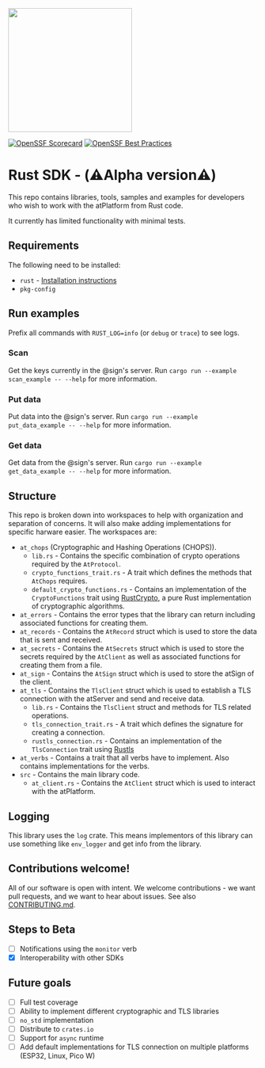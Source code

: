 <img width=250px src="https://atsign.dev/assets/img/atPlatform_logo_gray.svg?sanitize=true">

[![OpenSSF Scorecard](https://api.securityscorecards.dev/projects/github.com/atsign-foundation/at_rust/badge)](https://api.securityscorecards.dev/projects/github.com/atsign-foundation/at_rust)
[![OpenSSF Best Practices](https://www.bestpractices.dev/projects/8148/badge)](https://www.bestpractices.dev/projects/8148)

# Rust SDK - (⚠️Alpha version⚠️)
This repo contains libraries, tools, samples and examples for developers who wish to work with the atPlatform from Rust code.

It currently has limited functionality with minimal tests.

## Requirements
The following need to be installed:
- `rust` - [Installation instructions](https://doc.rust-lang.org/book/ch01-01-installation.html)
- `pkg-config`


## Run examples
Prefix all commands with `RUST_LOG=info` (or `debug` or `trace`) to see logs.
### Scan
Get the keys currently in the @sign's server.
Run `cargo run --example scan_example -- --help` for more information.

### Put data
Put data into the @sign's server.
Run `cargo run --example put_data_example -- --help` for more information.

### Get data
Get data from the @sign's server.
Run `cargo run --example get_data_example -- --help` for more information.


## Structure
This repo is broken down into workspaces to help with organization and separation of concerns. It will also make adding implementations for specific harware easier. The workspaces are:
- `at_chops` (Cryptographic and Hashing Operations (CHOPS)).
  - `lib.rs` - Contains the specific combination of crypto operations required by the `AtProtocol`.
  - `crypto_functions_trait.rs` - A trait which defines the methods that `AtChops` requires.
  - `default_crypto_functions.rs` - Contains an implementation of the `CryptoFunctions` trait using [RustCrypto](https://github.com/RustCrypto), a pure Rust implementation of cryptographic algorithms.
- `at_errors` - Contains the error types that the library can return including associated functions for creating them.
- `at_records` - Contains the `AtRecord` struct which is used to store the data that is sent and received.
- `at_secrets` - Contains the `AtSecrets` struct which is used to store the secrets required by the `AtClient` as well as associated functions for creating them from a file.
- `at_sign` - Contains the `AtSign` struct which is used to store the atSign of the client.
- `at_tls` - Contains the `TlsClient` struct which is used to establish a TLS connection with the atServer and send and receive data.
  - `lib.rs` - Contains the `TlsClient` struct and methods for TLS related operations.
  - `tls_connection_trait.rs` - A trait which defines the signature for creating a connection.
  - `rustls_connection.rs` - Contains an implementation of the `TlsConnection` trait using [Rustls](https://github.com/rustls/)
- `at_verbs` - Contains a trait that all verbs have to implement. Also contains implementations for the verbs.
- `src` - Contains the main library code.
  - `at_client.rs` - Contains the `AtClient` struct which is used to interact with the atPlatform.

## Logging
This library uses the `log` crate. This means implementors of this library can use something like `env_logger` and get info from the library.

## Contributions welcome!
All of our software is open with intent. We welcome contributions - we want pull requests, and we want to hear about issues. See also [CONTRIBUTING.md](CONTRIBUTING.md).

## Steps to Beta
- [ ] Notifications using the `monitor` verb
- [x] Interoperability with other SDKs

## Future goals
- [ ] Full test coverage
- [ ] Ability to implement different cryptographic and TLS libraries
- [ ] `no_std` implementation
- [ ] Distribute to `crates.io`
- [ ] Support for `async` runtime
- [ ] Add default implementations for TLS connection on multiple platforms (ESP32, Linux, Pico W)
